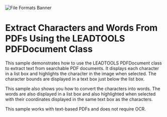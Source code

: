 ﻿![File Formats Banner][1]

# Extract Characters and Words From PDFs Using the LEADTOOLS PDFDocument Class

This sample demonstrates how to use the LEADTOOLS PDFDocument class to extract text from searchable PDF documents.
It displays each character in a list box and highlights the character in the image when selected. 
The character bounds are displayed in a text box just below the list box. 

This sample also shows you how to convert the characters into words. The words are also displayed in a list box 
and also highlighted when selected with their coordinates displayed in the same text box as the characters. 

This sample works with text-based PDFs and does not require OCR. 


[1]: https://www.leadtools.com/images/new-site-images/banners/pdf.jpg

